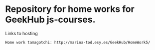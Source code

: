 # Repository for home works for GeekHub js-courses.

Links to hosting

    Home work tamagotchi: http://marina-tod.esy.es/GeekHub/HomeWork5/
